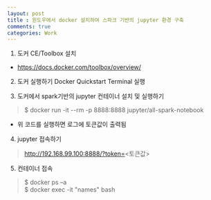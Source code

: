 ```yaml
---
layout: post
title : 윈도우에서 docker 설치하여 스파크 기반의 jupyter 환경 구축
comments: true
categories: Work
---
```


1. 도커 CE/Toolbox 설치
* https://docs.docker.com/toolbox/overview/

2. 도커 실행하기
Docker Quickstart Terminal 실행

3. 도커에서 spark기반의 jupyter 컨테이너 설치 및 실행하기
> $ docker run -it --rm -p 8888:8888 jupyter/all-spark-notebook
* 위 코드를 실행하면 로그에 토큰값이 출력됨

4. jupyter 접속하기
> http://192.168.99.100:8888/?token=<토큰값>

5. 컨테이너 접속
> $ docker ps –a<br/>
> $ docker exec -it "names" bash

